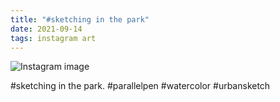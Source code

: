 ```yaml
---
title: "#sketching in the park"
date: 2021-09-14
tags: instagram art
---
```


![Instagram image](/media/241994707_802510903778197_7109062972589321480_n_17920553407791633.jpg)

#sketching in the park. #parallelpen #watercolor #urbansketch
